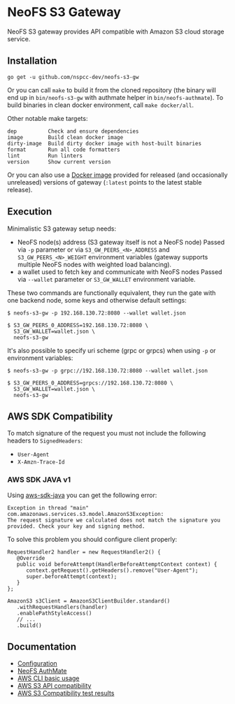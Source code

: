 # NeoFS S3 Gateway

NeoFS S3 gateway provides API compatible with Amazon S3 cloud storage service.

## Installation

```go get -u github.com/nspcc-dev/neofs-s3-gw```

Or you can call `make` to build it from the cloned repository (the binary will
end up in `bin/neofs-s3-gw` with authmate helper in `bin/neofs-authmate`).
To build binaries in clean docker environment, call `make docker/all`.

Other notable make targets:

```
dep          Check and ensure dependencies
image        Build clean docker image
dirty-image  Build dirty docker image with host-built binaries
format       Run all code formatters
lint         Run linters
version      Show current version
```

Or you can also use a [Docker
image](https://hub.docker.com/r/nspccdev/neofs-s3-gw) provided for released
(and occasionally unreleased) versions of gateway (`:latest` points to the
latest stable release).

## Execution

Minimalistic S3 gateway setup needs:
 * NeoFS node(s) address (S3 gateway itself is not a NeoFS node)
   Passed via `-p` parameter or via `S3_GW_PEERS_<N>_ADDRESS` and
   `S3_GW_PEERS_<N>_WEIGHT` environment variables (gateway supports multiple
   NeoFS nodes with weighted load balancing).
 * a wallet used to fetch key and communicate with NeoFS nodes
   Passed via `--wallet` parameter or `S3_GW_WALLET` environment variable.

These two commands are functionally equivalent, they run the gate with one
backend node, some keys and otherwise default settings:
```
$ neofs-s3-gw -p 192.168.130.72:8080 --wallet wallet.json

$ S3_GW_PEERS_0_ADDRESS=192.168.130.72:8080 \
  S3_GW_WALLET=wallet.json \
  neofs-s3-gw
```
It's also possible to specify uri scheme (grpc or grpcs) when using `-p` or environment variables:
```
$ neofs-s3-gw -p grpc://192.168.130.72:8080 --wallet wallet.json

$ S3_GW_PEERS_0_ADDRESS=grpcs://192.168.130.72:8080 \
  S3_GW_WALLET=wallet.json \
  neofs-s3-gw
```

## AWS SDK Compatibility

To match signature of the request you must not include the following headers to `SignedHeaders`:
* `User-Agent`
* `X-Amzn-Trace-Id`

### AWS SDK JAVA v1
Using [aws-sdk-java](https://github.com/aws/aws-sdk-java) you can get the following error:
```
Exception in thread "main" com.amazonaws.services.s3.model.AmazonS3Exception: 
The request signature we calculated does not match the signature you provided. Check your key and signing method.
```

To solve this problem you should configure client properly:
```
RequestHandler2 handler = new RequestHandler2() {
   @Override
   public void beforeAttempt(HandlerBeforeAttemptContext context) {
      context.getRequest().getHeaders().remove("User-Agent");
      super.beforeAttempt(context);
   }
};

AmazonS3 s3Client = AmazonS3ClientBuilder.standard()
   .withRequestHandlers(handler)
   .enablePathStyleAccess()
   // ...
   .build()
```

## Documentation

- [Configuration](./docs/configuration.md)
- [NeoFS AuthMate](./docs/authmate.md)
- [AWS CLI basic usage](./docs/aws_cli.md)
- [AWS S3 API compatibility](./docs/aws_s3_compat.md)
- [AWS S3 Compatibility test results](./docs/s3_test_results.md)

